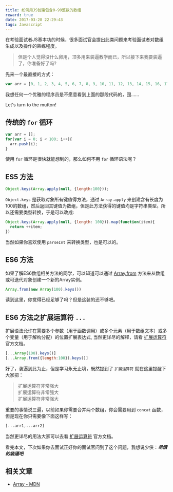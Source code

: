 ```yaml
---
title: 如何用JS创建包含0-99整数的数组
reward: true
date: 2017-03-28 22:29:43
tags: Javascript
---
```


在考验面试者JS基本功的时候，很多面试官会提出此类问题来考验面试者对数组生成以及操作的熟练程度。

> 但是个人觉得没什么卵用，顶多用来装逼教学而已，所以接下来我要装逼了，你准备好了吗?

先来一个最直接的方式：

```javascript
var arr = [0, 1, 2, 3, 4, 5, 6, 7, 8, 9, 10, 11, 12, 13, 14, 15, 16, 17, 18, 19, 20, 21, 22, 23, 24, 25, 26, 27, 28, 29, 30, 31, 32, 33, 34, 35, 36, 37, 38, 39, 40, 41, 42, 43, 44, 45, 46, 47, 48, 49, 50, 51, 52, 53, 54, 55, 56, 57, 58, 59, 60, 61, 62, 63, 64, 65, 66, 67, 68, 69, 70, 71, 72, 73, 74, 75, 76, 77, 78, 79, 80, 81, 82, 83, 84, 85, 86, 87, 88, 89, 90, 91, 92, 93, 94, 95, 96, 97, 98, 99];
```

我想任何一个优雅的程序员是不愿意看到上面的那段代码的，囧......

Let's turn to the mutton!

<!-- more --> 

## 传统的 `for` 循环

```javascript
var arr = [];
for(var i = 0; i < 100; i++){
  arr.push(i);
}
```

使用 `for` 循环是很快就能想到的，那么如何不用 `for` 循环语法呢？

## ES5 方法

```javascript
Object.keys(Array.apply(null, {length:100}));
```

`Object.keys` 是获取对象所有键值得方法，通过 `Array.apply` 来创建含有长度为100的数组，然后返回其键值为数组，但是此方法获得的键值均是字符串类型。所以还需要类型转换，于是可以改成:

```javascript
Object.keys(Array.apply(null, {length: 100})).map(function(item){
  return ++item;
})
```

当然如果你喜欢使用 `parseInt` 来转换类型，也是可以的。

## ES6 方法

如果了解ES6数组相关方法的同学，可以知道可以通过 [Array.from](https://developer.mozilla.org/en-US/docs/Web/JavaScript/Reference/Global_Objects/Array/from) 方法来从数组或可迭代对象创建一个新的Array实例。

```javascript
Array.from(new Array(100).keys())
```

读到这里，你觉得已经足够了吗？但是这装的还不够吧。

## ES6 方法之扩展运算符 `...`

 扩展语法允许在需要多个参数（用于函数调用）或多个元素（用于数组文本）或多个变量（用于解构分配）的位置扩展表达式, 当然更详尽的解释，请看 [扩展运算符](https://developer.mozilla.org/en-US/docs/Web/JavaScript/Reference/Operators/Spread_operator) 官方文档。

 ```javascript
 [...Array(100).keys()]
 [...Array.from({length:100}).keys()]
 ```

好了，装逼到此为止，但是学习永无止境，既然提到了 `扩展运算符` 就在这里提醒下大家把：

 > 扩展运算符非常强大  
 > 扩展运算符非常强大  
 > 扩展运算符非常强大  

 重要的事情说三遍，以前如果你需要合并两个数组，你会需要用到 `concat` 函数，但是现在你只需要像下面这样写：

 ```javascript
[...arr1,...arr2]
 ```

 当然更详尽的用法大家可以去看 [扩展运算符](https://developer.mozilla.org/en-US/docs/Web/JavaScript/Reference/Operators/Spread_operator) 官方文档。

 看完本文，下次如果你去面试正好你的面试官问到了这个问题，我想说少侠：***尽情的装逼吧***

 ## 相关文章

* [Array - MDN](https://developer.mozilla.org/zh-CN/docs/Web/JavaScript/Reference/Global_Objects/Array)



